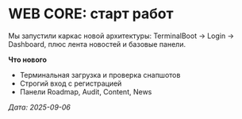# WEB CORE: старт работ

Мы запустили каркас новой архитектуры: TerminalBoot → Login → Dashboard, плюс лента новостей и базовые панели.

**Что нового**
- Терминальная загрузка и проверка снапшотов
- Строгий вход с регистрацией
- Панели Roadmap, Audit, Content, News

_Дата: 2025-09-06_